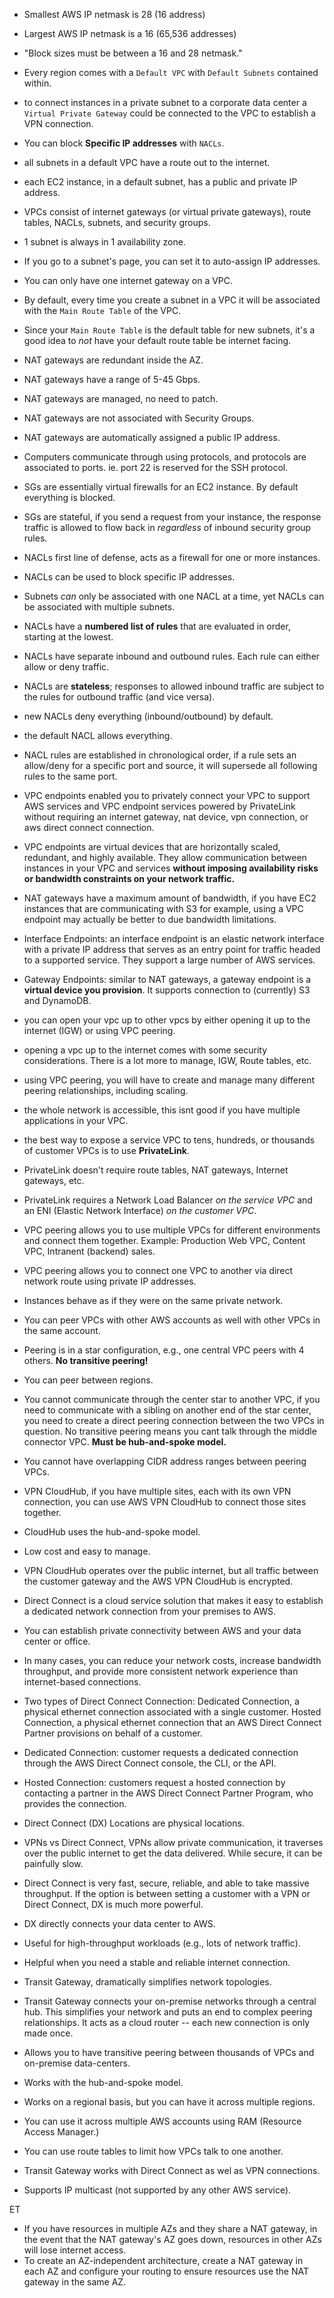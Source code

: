 - Smallest AWS IP netmask is 28 (16 address)
- Largest AWS IP netmask is a 16 (65,536 addresses)
- "Block sizes must be between a 16 and 28 netmask."
- Every region comes with a `Default VPC` with `Default Subnets` contained within.
- to connect instances in a private subnet to a corporate data center a `Virtual Private Gateway` could be connected to the VPC to establish a VPN connection.
- You can block **Specific IP addresses** with `NACLs`.
- all subnets in a default VPC have a route out to the internet.
- each EC2 instance, in a default subnet, has a public and private IP address.
- VPCs consist of internet gateways (or virtual private gateways), route tables, NACLs, subnets, and security groups.
- 1 subnet is always in 1 availability zone.
- If you go to a subnet's page, you can set it to auto-assign IP addresses.
- You can only have one internet gateway on a VPC.
- By default, every time you create a subnet in a VPC it will be associated with the `Main Route Table` of the VPC.
- Since your `Main Route Table` is the default table for new subnets, it's a good idea to _not_ have your default route table be internet facing.
- NAT gateways are redundant inside the AZ.
- NAT gateways have a range of 5-45 Gbps.
- NAT gateways are managed, no need to patch.
- NAT gateways are not associated with Security Groups.
- NAT gateways are automatically assigned a public IP address.

- Computers communicate through using protocols, and protocols are associated to ports. ie. port 22 is reserved for the SSH protocol.
- SGs are essentially virtual firewalls for an EC2 instance. By default everything is blocked.
- SGs are stateful, if you send a request from your instance, the response traffic is allowed to flow back in _regardless_ of inbound security group rules.

- NACLs first line of defense, acts as a firewall for one or more instances.
- NACLs can be used to block specific IP addresses.
- Subnets _can_ only be associated with one NACL at a time, yet NACLs can be associated with multiple subnets.
- NACLs have a **numbered list of rules** that are evaluated in order, starting at the lowest.
- NACLs have separate inbound and outbound rules. Each rule can either allow or deny traffic.
- NACLs are **stateless**; responses to allowed inbound traffic are subject to the rules for outbound traffic (and vice versa).
- new NACLs deny everything (inbound/outbound) by default.
- the default NACL allows everything.
- NACL rules are established in chronological order, if a rule sets an allow/deny for a specific port and source, it will supersede all following rules to the same port.

- VPC endpoints enabled you to privately connect your VPC to support AWS services and VPC endpoint services powered by PrivateLink without requiring an internet gateway, nat device, vpn connection, or aws direct connect connection.
- VPC endpoints are virtual devices that are horizontally scaled, redundant, and highly available. They allow communication between instances in your VPC and services **without imposing availability risks or bandwidth constraints on your network traffic.**
- NAT gateways have a maximum amount of bandwidth, if you have EC2 instances that are communicating with S3 for example, using a VPC endpoint may actually be better to due bandwidth limitations.
- Interface Endpoints: an interface endpoint is an elastic network interface with a private IP address that serves as an entry point for traffic headed to a supported service. They support a large number of AWS services.
- Gateway Endpoints: similar to NAT gateways, a gateway endpoint is a **virtual device you provision**. It supports connection to (currently) S3 and DynamoDB.

- you can open your vpc up to other vpcs by either opening it up to the internet (IGW) or using VPC peering.
- opening a vpc up to the internet comes with some security considerations. There is a lot more to manage, IGW, Route tables, etc.
- using VPC peering, you will have to create and manage many different peering relationships, including scaling.
- the whole network is accessible, this isnt good if you have multiple applications in your VPC.
- the best way to expose a service VPC to tens, hundreds, or thousands of customer VPCs is to use **PrivateLink**.
- PrivateLink doesn't require route tables, NAT gateways, Internet gateways, etc.
- PrivateLink requires a Network Load Balancer _on the service VPC_ and an ENI (Elastic Network Interface) _on the customer VPC_.

- VPC peering allows you to use multiple VPCs for different environments and connect them together. Example: Production Web VPC, Content VPC, Intranent (backend) sales.
- VPC peering allows you to connect one VPC to another via direct network route using private IP addresses.
- Instances behave as if they were on the same private network.
- You can peer VPCs with other AWS accounts as well with other VPCs in the same account.
- Peering is in a star configuration, e.g., one central VPC peers with 4 others. **No transitive peering!**
- You can peer between regions.
- You cannot communicate through the center star to another VPC, if you need to communicate with a sibling on another end of the star center, you need to create a direct peering connection between the two VPCs in question. No transitive peering means you cant talk through the middle connector VPC. **Must be hub-and-spoke model.**
- You cannot have overlapping CIDR address ranges between peering VPCs.

- VPN CloudHub, if you have multiple sites, each with its own VPN connection, you can use AWS VPN CloudHub to connect those sites together.
- CloudHub uses the hub-and-spoke model.
- Low cost and easy to manage.
- VPN CloudHub operates over the public internet, but all traffic between the customer gateway and the AWS VPN CloudHub is encrypted.

- Direct Connect is a cloud service solution that makes it easy to establish a dedicated network connection from your premises to AWS.
- You can establish private connectivity between AWS and your data center or office.
- In many cases, you can reduce your network costs, increase bandwidth throughput, and provide more consistent network experience than internet-based connections.
- Two types of Direct Connect Connection: Dedicated Connection, a physical ethernet connection associated with a single customer. Hosted Connection, a physical ethernet connection that an AWS Direct Connect Partner provisions on behalf of a customer.
- Dedicated Connection: customer requests a dedicated connection through the AWS Direct Connect console, the CLI, or the API.
- Hosted Connection: customers request a hosted connection by contacting a partner in the AWS Direct Connect Partner Program, who provides the connection.
- Direct Connect (DX) Locations are physical locations.
- VPNs vs Direct Connect, VPNs allow private communication, it traverses over the public internet to get the data delivered. While secure, it can be painfully slow.
- Direct Connect is very fast, secure, reliable, and able to take massive throughput. If the option is between setting a customer with a VPN or Direct Connect, DX is much more powerful.
- DX directly connects your data center to AWS.
- Useful for high-throughput workloads (e.g., lots of network traffic).
- Helpful when you need a stable and reliable internet connection.

- Transit Gateway, dramatically simplifies network topologies.
- Transit Gateway connects your on-premise networks through a central hub. This simplifies your network and puts an end to complex peering relationships. It acts as a cloud router -- each new connection is only made once.
- Allows you to have transitive peering between thousands of VPCs and on-premise data-centers.
- Works with the hub-and-spoke model.
- Works on a regional basis, but you can have it across multiple regions.
- You can use it across multiple AWS accounts using RAM (Resource Access Manager.)
- You can use route tables to limit how VPCs talk to one another.
- Transit Gateway works with Direct Connect as wel as VPN connections.
- Supports IP multicast (not supported by any other AWS service).

ET

- If you have resources in multiple AZs and they share a NAT gateway, in the event that the NAT gateway's AZ goes down, resources in other AZs will lose internet access.
- To create an AZ-independent architecture, create a NAT gateway in each AZ and configure your routing to ensure resources use the NAT gateway in the same AZ.
